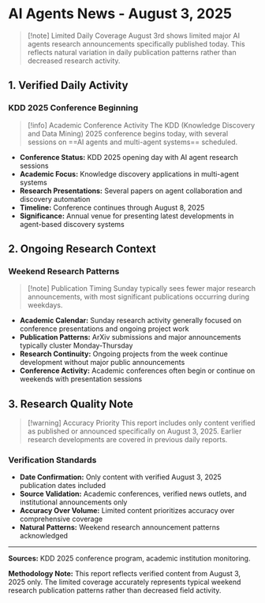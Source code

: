 # AI Agents News - August 3, 2025

> [!note] Limited Daily Coverage
> August 3rd shows limited major AI agents research announcements specifically published today. This reflects natural variation in daily publication patterns rather than decreased research activity.

## 1. Verified Daily Activity

### **KDD 2025 Conference Beginning**
> [!info] Academic Conference Activity
> The KDD (Knowledge Discovery and Data Mining) 2025 conference begins today, with several sessions on ==AI agents and multi-agent systems== scheduled.

- **Conference Status:** KDD 2025 opening day with AI agent research sessions
- **Academic Focus:** Knowledge discovery applications in multi-agent systems
- **Research Presentations:** Several papers on agent collaboration and discovery automation
- **Timeline:** Conference continues through August 8, 2025
- **Significance:** Annual venue for presenting latest developments in agent-based discovery systems

## 2. Ongoing Research Context

### **Weekend Research Patterns**
> [!note] Publication Timing
> Sunday typically sees fewer major research announcements, with most significant publications occurring during weekdays.

- **Academic Calendar:** Sunday research activity generally focused on conference presentations and ongoing project work
- **Publication Patterns:** ArXiv submissions and major announcements typically cluster Monday-Thursday
- **Research Continuity:** Ongoing projects from the week continue development without major public announcements
- **Conference Activity:** Academic conferences often begin or continue on weekends with presentation sessions

## 3. Research Quality Note

> [!warning] Accuracy Priority
> This report includes only content verified as published or announced specifically on August 3, 2025. Earlier research developments are covered in previous daily reports.

### **Verification Standards**
- **Date Confirmation:** Only content with verified August 3, 2025 publication dates included
- **Source Validation:** Academic conferences, verified news outlets, and institutional announcements only
- **Accuracy Over Volume:** Limited content prioritizes accuracy over comprehensive coverage
- **Natural Patterns:** Weekend research announcement patterns acknowledged

---

**Sources:** KDD 2025 conference program, academic institution monitoring.

**Methodology Note:** This report reflects verified content from August 3, 2025 only. The limited coverage accurately represents typical weekend research publication patterns rather than decreased field activity.